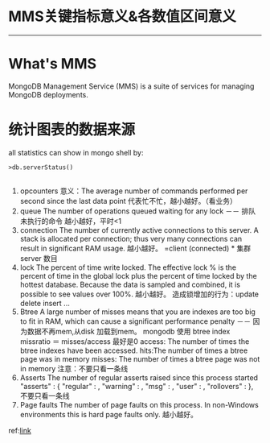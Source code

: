 # MMS关键指标意义&各数值区间意义

------
# What's MMS
MongoDB Management Service (MMS) is a suite of services for managing MongoDB deployments.

# 统计图表的数据来源
all statistics can show in mongo shell by:

    >db.serverStatus()

## 

 1. opcounters
意义：The average number of commands performed per second since the last data point
代表忙不忙，越小越好。（看业务）
 2. queue
The number of operations queued waiting for any lock －－ 排队未执行的命令
越小越好，平时<1
 3. connection
The number of currently active connections to this server. A stack is allocated per connection; thus very many connections can result in significant RAM usage.
越小越好。
=client (connected) * 集群server 数目
 4. lock
The percent of time write locked. The effective lock % is the percent of time in the global lock plus the percent of time locked by the hottest database. Because the data is sampled and combined, it is possible to see values over 100%.
越小越好。
造成锁增加的行为：update delete insert ...
 5. Btree
A large number of misses means that you are indexes are too big to fit in RAM, which can cause a significant performance penalty －－ 因为数据不再mem,从disk 加载到mem。
mongodb 使用 btree index
missratio ＝ misses/access 最好是0
access:  The number of times the btree indexes have been accessed. 
hits:The number of times a btree page was in memory
misses: The number of times a btree page was not in memory
注意：不要只看一条线
 6. Asserts
The number of regular asserts raised since this process started
"asserts" : {
        "regular" : <num>,
        "warning" : <num>,
        "msg" : <num>,
        "user" : <num>,
        "rollovers" : <num>
},
不要只看一条线
 7. Page faults
The number of page faults on this process. In non-Windows environments this is hard page faults only.
越小越好。

ref:[link][1]


  [1]: http://www.cnblogs.com/no7dw/archive/2013/02/20/2918372.html
 
